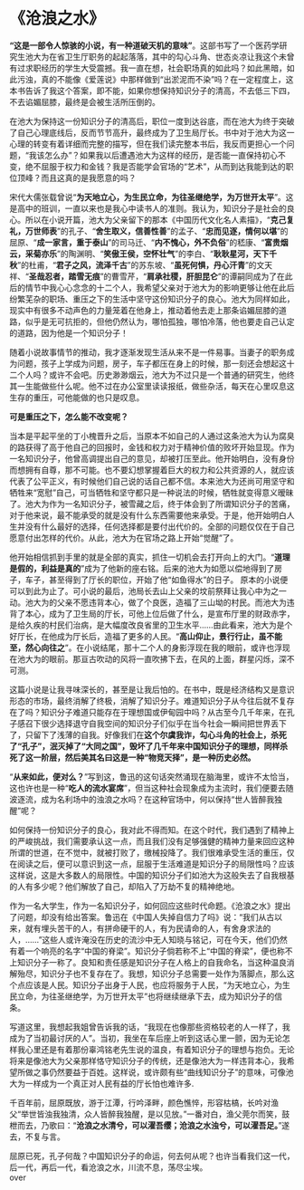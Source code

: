 # 《沧浪之水》

 **“这是一部令人惊骇的小说，有一种道破天机的意味”**。这部书写了一个医药学研究生池大为在省卫生厅职务的起起落落，其中的勾心斗角、世态炎凉让我这个未曾有过求职经历的学生大受震撼。我一直在想，社会职场真的如此吗？如此黑暗，如此污浊，真的不能像《爱莲说》中那样做到“出淤泥而不染”吗？在一定程度上，这本书告诉了我这个答案，即不能，如果你想保持知识分子的清高，不去低三下四，不去谄媚屈膝，最终是会被生活所压倒的。

在池大为保持这一份知识分子的清高后，职位一度到达谷底，而在池大为终于突破了自己心理底线后，反而节节高升，最终成为了卫生局厅长。书中对于池大为这一心理的转变有着详细而完整的描写，但在我们读完整本书后，我反而更担心一个问题，“我该怎么办”？如果我以后遭遇池大为这样的经历，是否能一直保持初心不变，绝不屈服于权力和金钱？我是否能学会官场的“艺术”，从而到达我能到达的职位顶峰？而且这真的是我愿意的吗？

宋代大儒张载曾说“**为天地立心，为生民立命，为往圣继绝学，为万世开太平**”。这是高中的班训，一直以来也是我心中读书人的准则。我认为，知识分子是社会的良心。所以在小说开篇，池大为父亲留下的那本《中国历代文化名人素描》，“**克己复礼，万世师表**”的孔子、“**舍生取义，信善性善**”的孟子、“**忠而见逐，情何以堪**”的屈原、“**成一家言，重于泰山**”的司马迁、“**内不愧心，外不负俗**”的嵇康、“**富贵烟云，采菊亦乐**”的陶渊明、“**笑傲王侯，空怀壮气**”的李白、“**耿耿星河，天下千秋**”的杜甫，“**君子之风，流泽千古**”的苏东坡、“**虽死何惧，丹心汗青**”的文天祥、“**圣哉忍者，踏雪无痕**”的曹雪芹，“**肩承社稷，肝胆昆仑**”的谭嗣同成为了在此后的情节中我心心念念的十二个人，我希望父亲对于池大为的影响更够让他在此后纷繁芜杂的职场、重压之下的生活中坚守这份知识分子的良心。池大为同样如此，现实中有很多不动声色的力量笼着在他身上，推动着他去走上那条谄媚屈膝的道路，似乎是无可抗拒的，但他仍然认为，哪怕孤独，哪怕冷落，他也要走自己认定的道路，因为他是一个知识分子！

随着小说故事情节的推动，我才逐渐发现生活从来不是一件易事。当妻子的职务成为问题，孩子上学成为问题，房子，车子都压在身上的时候，那一刻还会想起这十二个人吗？或许不会吧。历史渺渺烟云，池大为不过只是一个普通的研究生，他终其一生能做些什么呢。他不过在办公室里读读报纸，做些杂活，每天在心里叹息这生存的重压，可他能做的也只是叹息。

**可是重压之下，怎么能不改变呢？**

当本是平起平坐的丁小槐晋升之后，当原本不如自己的人通过这条池大为认为腐臭的路获得了高于他自己的回报时，金钱和权力对于精神价值的败坏开始显现。作为一名知识分子，他曾高调提出自己的意见，却被打压至此。他开始明白，没有身份而想拥有自尊，那不可能。也不要幻想掌握着巨大的权力和公共资源的人，就应该代表了公平正义，有时候他们自己说的话自己都不信。本来池大为还尚可用坚守和牺牲来“宽慰”自己，可当牺牲和坚守都只是一种说法的时候，牺牲就变得意义暧昧了。池大为作为一名知识分子，被雪藏之后，终于体会到了所谓知识分子的苦痛，对于他来说，最不能承受的就是没有什么东西需要他来承受。于是，他开始明白人生并没有什么最好的选择，任何选择都是要付出代价的。全部的问题仅仅在于自己愿意付出怎样的代价。从此，池大为在官场之路上开始“觉醒”了。

他开始相信抓到手里的就是全部的真实，抓住一切机会去打开向上的大门。“**道理是假的，利益是真的**”成为了他新的座右铭。后来的池大为如愿以偿地得到了房子，车子，甚至得到了厅长的职位，开始了他“如鱼得水”的日子。
原本的小说便可以到此为止了。可小说的最后，池局长去山上父亲的坟前祭拜让我心中为之一动。池大为的父亲不愿违背本心，做了个良医，造福了三山坳的村民。而池大为违背了本心，成为了卫生局的厅长，可他上位后做了什么，是宣布厅里的财政赤字，是给久疾的村民们治病，是大幅度改良省里的卫生水平……由此看来，池大为是个好厅长，在他成为厅长后，造福了更多的人民。“**高山仰止，景行行止，虽不能至，然心向往之**”。在小说结尾，那十二个人的身影浮现在我的眼前，或许也浮现在池大为的眼前。那亘古吹动的风将一直吹拂下去，在风的上面，群星闪烁，深不可测。

这篇小说是让我寻味深长的，甚至是让我后怕的。在书中，既是经济结构又是意识形态的市场，最终消解了终极，消解了知识分子。难道知识分子从今往后就不复存在了吗？知识分子难道只能存在于理想国或伊甸园中吗？从古至今几千年来，在孔子感召下很少选择退守自我空间的知识分子们似乎在当今社会一瞬间把世界丢下了，只留下了浅薄的自我。好像我们在**这个尔虞我诈，勾心斗角的社会上，杀死了“孔子”，泯灭掉了“大同之国”，毁坏了几千年来中国知识分子的理想，同样杀死了这一阶层，然后美其名曰这是一种“物竞天择”，是一种历史必然。**

“**从来如此，便对么？**”写到这，鲁迅的这句话突然涌现在脑海里，或许不太恰当，这也许也是一种“**吃人的流水宴席**”，但当这种社会现象成为主流时，我们便要去随波逐流，成为名利场中的浊浪之水吗？在这种官场中，何以保持“世人皆醉我独醒”呢？

如何保持一份知识分子的良心，我对此不得而知。在这个时代，我们遇到了精神上的严峻挑战，我们需要承认这一点，而且我们没有足够强健的精神力量来回应这种所谓的世道，在不觉中，就被打败了，缴械投降了。我们很难承受生活的重压，仅在阅读之后，便可以意识到这一点，屈服于生活难道是知识分子的局限性吗？应该这样说，这是大多数人的局限性。中国的知识分子们如池大为这般失去了自我根基的人有多少呢？他们解放了自己，却陷入了万劫不复的精神绝地。

作为一名大学生，作为一名知识分子，如何回应这些时代命题。《沧浪之水》提出了问题，却没有给出答案。鲁迅在《中国人失掉自信力了吗》说：“我们从古以来，就有埋头苦干的人，有拼命硬干的人，有为民请命的人，有舍身求法的人，……”这些人或许淹没在历史的流沙中无人知晓与铭记，可在今天，他们仍然有着一个响亮的名字“中国的脊梁”。知识分子倘若称不上“中国的脊梁”，便也称不上知识分子一称了。良知和责任感是知识分子在人格上的自我命名，当这种温良消解殆尽，知识分子也不复存在了。我想，知识分子总需要一处作为落脚点，那么这个点应该是人民。知识分子出身于人民，也应将服务于人民，“为天地立心，为生民立命，为往圣继绝学，为万世开太平”也将继续继承下去，成为知识分子的信条。

写道这里，我想起我姐曾告诉我的话，“我现在也像那些资格较老的人一样了，我成为了当初最讨厌的人”。当初，我坐在车后座上听到这话心里一颤，因为无论怎样我心里还是有着那份辜鸿铭老先生说的温良，有着知识分子的理想与抱负。无论将来是像池大为父亲那样恪守知识分子的传统，还是像池大为一样违背本心，我希望所做之事仍然要益于百姓。这样说，或许颇有些“曲线知识分子”的意味，可像池大为一样成为一个真正对人民有益的厅长怕也难许多.  
  
千百年前，屈原既放，游于江潭，行吟泽畔，颜色憔悴，形容枯槁，长吟对渔父“举世皆浊我独清，众人皆醉我独醒，是以见放。”一番对白，渔父莞尔而笑，鼓枻而去，乃歌曰：“**沧浪之水清兮，可以濯吾缨；沧浪之水浊兮，可以濯吾足。**”遂去，不复与言。  

屈原已死，孔子何哉？中国知识分子的命运，何去何从呢？也许当看我们这一代，后一代，再后一代，看沧浪之水，川流不息，荡尽尘埃。  
over
